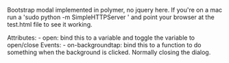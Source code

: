 Bootstrap modal implemented in polymer, no jquery here.
If you're on a mac run a 'sudo python -m SimpleHTTPServer <pick a port>' and point your browser at the test.html file to see it working.

Attributes:
    - open: bind this to a variable and toggle the variable to open/close
Events:
    - on-backgroundtap: bind this to a function to do something when the background is clicked. Normally closing the dialog. 
